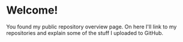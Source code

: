 # Welcome!

You found my public repository overview page. On here I'll link to my repositories and explain some of the stuff I uploaded to GitHub.
